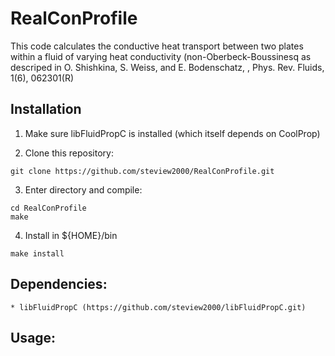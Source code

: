 # RealConProfile

This code calculates the conductive heat transport between two plates within a fluid of varying heat conductivity (non-Oberbeck-Boussinesq
 as descriped in  O. Shishkina, S. Weiss, and E. Bodenschatz, , Phys. Rev. Fluids, 1(6), 062301(R)

## Installation

1. Make sure libFluidPropC is installed (which itself depends on CoolProp)
	

3. Clone this repository: 

```
git clone https://github.com/steview2000/RealConProfile.git
```

3. Enter directory and compile:

```
cd RealConProfile 
make
```	

4. Install in ${HOME}/bin
```
make install
```

## Dependencies:
	* libFluidPropC (https://github.com/steview2000/libFluidPropC.git)

## Usage: 


